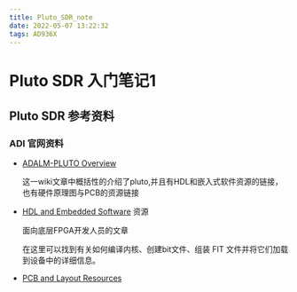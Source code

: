 ```yaml
---
title: Pluto_SDR_note
date: 2022-05-07 13:22:32
tags: AD936X
---
```


# Pluto SDR 入门笔记1

## Pluto SDR 参考资料

### ADI 官网资料

- [ADALM-PLUTO Overview](https://wiki.analog.com/university/tools/pluto)

  这一wiki文章中概括性的介绍了pluto,并且有HDL和嵌入式软件资源的链接，也有硬件原理图与PCB的资源链接

- [HDL and Embedded Software](https://wiki.analog.com/university/tools/pluto/developers) 资源

  面向底层FPGA开发人员的文章

  在这里可以找到有关如何编译内核、创建bit文件、组装 FIT 文件并将它们加载到设备中的详细信息。

- [PCB and Layout Resources](https://wiki.analog.com/university/tools/pluto/hackers)


